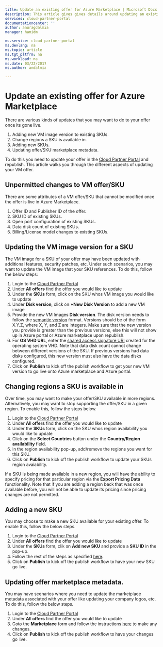 ```yaml
---
title: Update an existing offer for Azure Marketplace | Microsoft Docs
description: This article gives gives details around updating an existing offer via the cloud partner portal
services: cloud-partner-portal
documentationcenter: ''
author: anuragdalmia
manager: hamidm

ms.service: cloud-partner-portal
ms.devlang: na
ms.topic: article
ms.tgt_pltfrm: na
ms.workload: na
ms.date: 03/22/2017
ms.author: andalmia

---
```

# Update an existing offer for Azure Marketplace
There are various kinds of updates that you may want to do to your offer once its gone live.

1. Adding new VM image version to existing SKUs.
1. Change regions a SKU is available in. 
1. Adding new SKUs. 
1. Updating offer/SKU marketplace metadata.

To do this you need to update your offer in the [Cloud Partner Portal](https://cloudpartner.azure.com/) and republish. This article walks you through the different aspects of updating your VM offer.

## Unpermitted changes to VM offer/SKU
There are some attributes of a VM offer/SKU that cannot be modified once the offer is live in Azure Marketplace.
1. Offer ID and Publisher ID of the offer.
2. SKU ID of existing SKUs.
3. Open port configuration of existing SKUs.
4. Data disk count of existing SKUs.
5. Billing/License model changes to existing SKUs.

## Updating the VM image version for a SKU
The VM image for a SKU of your offer may have been updated with additional features, security patches, etc. Under such scenarios, you may want to update the VM image that your SKU references. To do this, follow the below steps:
1. Login to the [Cloud Partner Portal](https://cloudpartner.azure.com/)
2. Under **All offers** find the offer you would like to update
3. Under the **SKUs** form, click on the SKU whos VM image you would like to update
4. Under **Disk version**, click on **+New Disk Version** to add a new VM image
5. Provide the new VM Images **Disk version**. The disk version needs to follow the [semantic version](http://semver.org/) format. Versions should be of the form X.Y.Z, where X, Y, and Z are integers. Make sure that the new version you provide is greater than the previous versions, else this will not show up in Azure portal or Azure marketplace upon republish.
6. For **OS VHD URL**, enter the [shared access signature URI](../../marketplace-publishing/marketplace-publishing-vm-image-creation.md#52-get-the-shared-access-signature-uri-for-your-vm-images) created for the operating system VHD. Note that data disk count cannot change between different versions of the SKU. If previous versions had data disks configured, this new version must also have the data disks configured. 
7. Click on **Publish** to kick off the publish workflow to get your new VM version to go live onto Azure marketplace and Azure portal. 

## Changing regions a SKU is available in
Over time, you may want to make your offer/SKU available in more regions. Alternatively, you may want to stop supporting the offer/SKU in a given region. To enable this, follow the steps below.

1. Login to the [Cloud Partner Portal](https://cloudpartner.azure.com/)
2. Under **All offers** find the offer you would like to update
3. Under the **SKUs** form, click on the SKU whos region availability you would like to update
4. Click on the **Select Countries** button under the **Country/Region availability** field. 
5. In the region availability pop-up, add/remove the regions you want for this SKU.
6. Click on **Publish** to kick off the publish workflow to update your SKUs region avaiability. 

If a SKU is being made available in a new region, you will have the ability to specify pricing for that particular region via the **Export Pricing Data** functionality. Note that if you are adding a region back that was once available before, you will not be able to update its pricing since pricing changes are not permitted. 

## Adding a new SKU
You may choose to make a new SKU available for your existing offer. To enable this, follow the below steps.

1. Login to the [Cloud Partner Portal](https://cloudpartner.azure.com/)
2. Under **All offers** find the offer you would like to update
3. Under the **SKUs** form, clik on **Add new SKU** and provide a **SKU ID** in the pop-up. 
4. Follow the rest of the steps as specified [here](../../cloud-partner-portal/cloud-partner-portal-publish-virtual-machine.md).
6. Click on **Publish** to kick off the publish workflow to have your new SKU go live.

## Updating offer marketplace metadata.
You may have scenarios where you need to update the marketplace metadata associated with your offer like updating your company logos, etc. To do this, follow the below steps.

1. Login to the [Cloud Partner Portal](https://cloudpartner.azure.com/)
2. Under **All offers** find the offer you would like to update
3. Goto the **Marketplace** form and follow the instructions [here](../../cloud-partner-portal/cloud-partner-portal-publish-virtual-machine.md) to make any changes. 
4. Click on **Publish** to kick off the publish workflow to have your changes go live.

